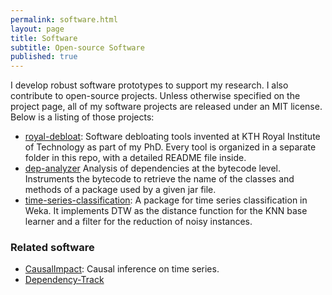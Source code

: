 ```yaml
---
permalink: software.html
layout: page
title: Software
subtitle: Open-source Software
published: true
---
```


I develop robust software prototypes to support my research. I also contribute to open-source projects. Unless otherwise specified on the project page, all of my software projects are released under an MIT license. Below is a listing of those projects:

- <a href="https://github.com/castor-software/royal-debloat"><i class="fab fa-github"></i></a> [royal-debloat](https://github.com/castor-software/royal-debloat): Software debloating tools invented at KTH Royal Institute of Technology as part of my PhD. Every tool is organized in a separate folder in this repo, with a detailed README file inside. 
- <a href="https://github.com/castor-software/dep-analyzer"><i class="fab fa-github"></i></a> [dep-analyzer](https://github.com/castor-software/dep-analyzer) Analysis of dependencies at the bytecode level. Instruments the bytecode to retrieve the name of the classes and methods of a package used by a given jar file. 
- <a href="https://github.com/cesarsotovalero/timeSeriesClassification"><i class="fab fa-github"></i></a> [time-series-classification](https://github.com/cesarsotovalero/timeSeriesClassification):  A package for time series classification in Weka. It implements DTW as the distance function for the KNN base learner and a filter for the reduction of noisy instances. 

### Related software

- [CausalImpact](https://github.com/google/CausalImpact): Causal inference on time series.
- [Dependency-Track](https://github.com/DependencyTrack/dependency-track)
